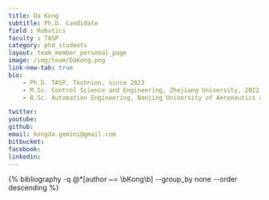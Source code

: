 ```yaml
---
title: Da Kong
subtitle: Ph.D. Candidate
field : Robotics
faculty : TASP
category: phd_students
layout: team_member_personal_page
image: /img/team/DaKong.png
link-new-tab: true
bio:
    - Ph.D. TASP, Technion, since 2023
    - M.Sc. Control Science and Engineering, Zhejiang University, 2022
    - B.Sc. Automation Engineering, Nanjing University of Aeronautics and Astronautics, 2019

twitter:
youtube:
github:
email: kongda.gemini@gmail.com
bitbucket: 
facebook:
linkedin:
---
```


<!-- ## ANPL Publications: -->

{% bibliography -q @*[author ~= \bKong\b] --group_by none --order descending %}